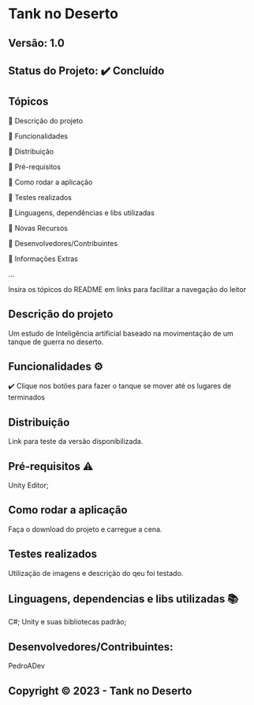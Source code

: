# Tank no Deserto
## Versão: 1.0 
## Status do Projeto: ✔️ Concluído

## Tópicos
🔹 Descrição do projeto 

🔹 Funcionalidades

🔹 Distribuição

🔹 Pré-requisitos

🔹 Como rodar a aplicação

🔹 Testes realizados

🔹 Linguagens, dependências e libs utilizadas

🔹 Novas Recursos

🔹 Desenvolvedores/Contribuintes

🔹 Informações Extras


...

Insira os tópicos do README em links para facilitar a navegação do leitor

## Descrição do projeto
Um estudo de Inteligência artificial baseado na movimentação de um tanque de guerra no deserto.

## Funcionalidades ⚙️
✔️ Clique nos botões para fazer o tanque se mover até os lugares de terminados

## Distribuição
Link para teste da versão disponibilizada.

## Pré-requisitos ⚠️    
Unity Editor;

## Como rodar a aplicação 
Faça o download do projeto e carregue a cena.

## Testes realizados
Utilização de imagens e descrição do qeu foi testado.

## Linguagens, dependencias e libs utilizadas 📚
C#;
Unity e suas bibliotecas padrão;

## Desenvolvedores/Contribuintes:
PedroADev


## Copyright ©️ 2023 - Tank no Deserto
